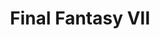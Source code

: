 ---
layout: page
title: Final Fantasy VII
img: assets/img/games/final-fantasy-vii-remake.png
importance: 1
category: games
redirect: https://en.wikipedia.org/wiki/Final_Fantasy_VII
---